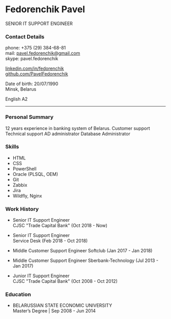 # Fedorenchik Pavel

SENIOR IT SUPPORT ENGINEER

### Contact Details

phone: +375 (29) 384-68-81  
mail: pavel.fedorenchik@gmail.com  
skype: pavel.fedorenchik

[linkedin.com/in/fedorenchik](linkedin.com/in/fedorenchik)  
[github.com/PavelFedorenchik](github.com/PavelFedorenchik)

Date of birth: 20/07/1990  
Minsk, Belarus

English A2

---

### Personal Summary

12 years experience in banking system of Belarus.
Customer support
Technical support
AD administrator
Database Administrator

### Skills

- HTML
- CSS
- PowerShell
- Oracle (PLSQL, OEM)
- Git
- Zabbix
- Jira
- Wildfly, Nginx

### Work History

- Senior IT Support Engineer  
  CJSC "Trade Capital Bank" (Oct 2018 - Now)

- Senior IT Support Engineer  
  Service Desk (Feb 2018 - Oct 2018)

- Middle Customer Support Engineer
  Softclub (Jan 2017 - Jan 2018)

- Middle Customer Support Engineer
  Sberbank-Technology (Jul 2013 - Jan 2017)

- Junior IT Support Engineer  
  CJSC "Trade Capital Bank" (Oct 2008 - Oct 2012)

### Education

- BELARUSSIAN STATE ECONOMIC UNIVERSITY  
  Master’s Degree | Sep 2008 - Jun 2014
